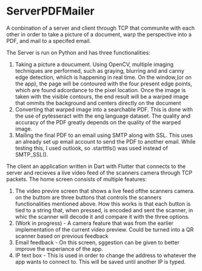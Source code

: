 # ServerPDFMailer
A conbination of a server and client through TCP that communite with each other in order to take a picture of a document, warp the perspective into a PDF, and mail to a specifed email.

The Server is run on Python and has three functionalities: 
1. Taking a picture a doucument. Using OpenCV, multiple imaging techniques are performed, such as graying, blurring and and canny edge detection, whiich is happening in real time. On the window,(or on the app), the page will be contoured with the four present edge points, which are found adcordance to the pixel location. Once the image is taken with the visible contours, the end result will be a warped image that ommits the background and centers directly on the document
2. Converting that warped image into a searchable PDF. This is done with the use of pytesseract with the eng language dataset. The quality and accuracy of the PDF greatly depends on the quality of the warped image.
3. Mailing the final PDF to an email using SMTP along with SSL. This uses an already set up email account to send the PDF to another email. While testing this, I used outlook, so .startttls() was used instead of SMTP_SSL(). 


The client an application written in Dart with Flutter that connects to the server and recieves a live video feed of the scanners camera through TCP packets. The home screen consists of multiple features:
1. The video previre screen that shows a live feed ofthe scanners camera. on the buttom are three buttons that controls the scanners functionalities mentioned above. How this works is that each button is tied to a string that, when pressed, is encoded and sent the scanner, in whic the scanner will decode it and compare it with the three options.
2. (Work in progress) - A camera feature that was from the earlier implementation of the current video preview. Could be turned into a QR scanner based on previous feedback
3. Email feedback - On this screen, sggestion can be given to better improve the experiance of the app.
4. IP text box - This is used in order to change the address to whatever the app wants to connect to. This will be saved until another IP is typed. 


